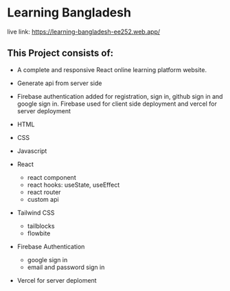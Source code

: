 # Learning Bangladesh 

live link: https://learning-bangladesh-ee252.web.app/

## This Project consists of:

-	A complete and responsive React online learning platform website.
-	Generate api from server side
-	Firebase authentication added for registration, sign in, github sign in and google sign in. Firebase used for client side deployment and vercel for server deployment

- HTML
- CSS
- Javascript
- React
  - react component
  - react hooks: useState, useEffect
  - react router
  - custom api
- Tailwind CSS
   - tailblocks
   - flowbite
- Firebase Authentication
  - google sign in
  - email and password sign in
- Vercel for server deploment
